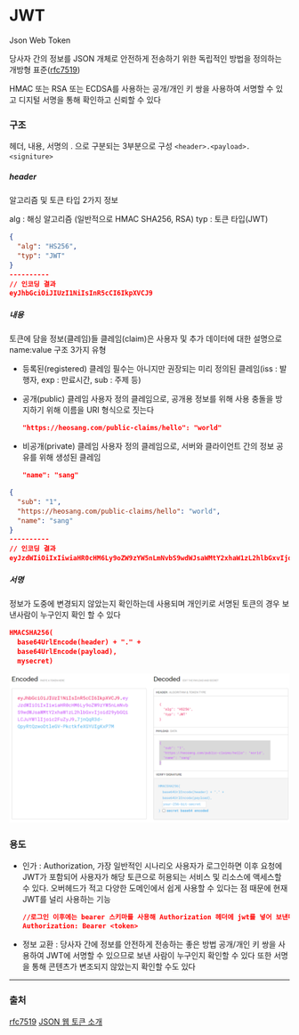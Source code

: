 # JWT

Json Web Token

당사자 간의 정보를 JSON 개체로 안전하게 전송하기 위한 독립적인 방법을 정의하는 개방형 표준([rfc7519](https://datatracker.ietf.org/doc/html/rfc7519))

HMAC 또는 RSA 또는 ECDSA를 사용하는 공개/개인 키 쌍을 사용하여 서명할 수 있고 디지털 서명을 통해 확인하고 신뢰할 수 있다

### 구조
헤더, 내용, 서명의 . 으로 구분되는 3부분으로 구성
`<header>.<payload>.<signiture>`

##### header
알고리즘 및 토큰 타입 2가지 정보

alg : 해싱 알고리즘 (일반적으로  HMAC SHA256, RSA)
typ : 토큰 타입(JWT)

```json
{
  "alg": "HS256",
  "typ": "JWT"
}
----------
// 인코딩 결과
eyJhbGciOiJIUzI1NiIsInR5cCI6IkpXVCJ9
```

##### 내용
토큰에 담을 정보(클레임)들
클레임(claim)은 사용자 및 추가 데이터에 대한 설명으로 name:value 구조
3가지 유형
- 등록된(registered) 클레임
  필수는 아니지만 권장되는 미리 정의된 클레임(iss : 발행자, exp : 만료시간, sub : 주제 등)

- 공개(public) 클레임
  사용자 정의 클레임으로, 공개용 정보를 위해 사용
  충돌을 방지하기 위해 이름을 URI 형식으로 짓는다
  ```json
  "https://heosang.com/public-claims/hello": "world"
  ```

- 비공개(private) 클레임
  사용자 정의 클레임으로, 서버와 클라이언트 간의 정보 공유를 위해 생성된 클레임
  ```json
  "name": "sang"
  ```

```json
{
  "sub": "1",
  "https://heosang.com/public-claims/hello": "world",
  "name": "sang"
}
----------
// 인코딩 결과
eyJzdWIiOiIxIiwiaHR0cHM6Ly9oZW9zYW5nLmNvbS9wdWJsaWMtY2xhaW1zL2hlbGxvIjoid29ybGQiLCJuYW1lIjoic2FuZyJ9
```

##### 서명

정보가 도중에 변경되지 않았는지 확인하는데 사용되며 개인키로 서명된 토큰의 경우 보낸사람이 누구인지 확인 할 수 있다

```json
HMACSHA256(
  base64UrlEncode(header) + "." +
  base64UrlEncode(payload),
  mysecret)
```

![jwt](../image/jwt.PNG)

### 용도
- 인가 : Authorization, 가장 일반적인 시나리오
  사용자가 로그인하면 이후 요청에 JWT가 포함되어 사용자가 해당 토큰으로 허용되는 서비스 및 리소스에 액세스할 수 있다. 오버헤드가 적고 다양한 도메인에서 쉽게 사용할 수 있다는 점 때문에 현재 JWT를 널리 사용하는 기능
  ```json
  //로그인 이후에는 bearer 스키마를 사용해 Authorization 헤더에 jwt를 넣어 보낸다
  Authorization: Bearer <token>
  ```
- 정보 교환 : 당사자 간에 정보를 안전하게 전송하는 좋은 방법
  공개/개인 키 쌍을 사용하여 JWT에 서명할 수 있으므로 보낸 사람이 누구인지 확인할 수 있다
  또한 서명을 통해 콘텐츠가 변조되지 않았는지 확인할 수도 있다



---
### 출처
[rfc7519](https://datatracker.ietf.org/doc/html/rfc7519)
[JSON 웹 토큰 소개](https://jwt.io/introduction)